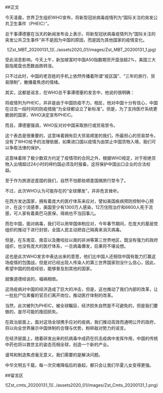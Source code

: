 ##正文

今天凌晨，世界卫生组织WHO宣布，将新型冠状病毒疫情列为“国际关注的突发公共卫生事件（PHEIC）”。

总干事谭德塞在当天的新闻发布会上表示，将新型冠状病毒疫情列为“国际关注的突发公共卫生事件”并不是因为中国的原因，而是因为其他国家的疫情变化。 

 <div align="center">![Zst_MBT_20200131_1](../assets2020_01/images/Zst_MBT_20200131_1.jpg)</div>

受此消息影响，今天上午，新加坡富时中国A50指数期货开盘涨超2%，美国三大股指尾盘也悉数由跌转涨。

只不过此时，中国的老百姓的手机上依然传播着所谓“疫区国”、“三年的旅行、贸易限制”，散播着焦虑的情绪。

其实，这都是谣言，在WHO总干事谭德塞的发言中，他说的很明确：

将疫情列为PHEIC，并非是由于中国防疫不力，相反，他对中国十分有信心，中国在过去一段时间的防疫措施“为全球都设立了新标准”。但是，为了支持医疗系统更脆弱的国家，WHO决定宣布PHEIC。

而且，谭德塞强调，WHO反对对中国采取旅行或贸易禁令。

这个表态是很重要的，这意味着拥有巨大贸易顺差的我们，所最担心的贸易禁令，没有了WHO给予的法理依据，如果进口国以疫情为由禁止中国货物入境，我们可以争取法律的保护。

这意味着除了极少数双方约定了疫情项的合同之外，根据WHO规定，对于拒绝货物入出境超过24小时的缔约国必须及时报备，这将保护中国出口企业的合法权益。

至于作为旅游逆差国的我们，自然不怕那些顺差国搞旅行禁令了。

不过，此次WHO认为可能存在的“全球爆发”，并非危言耸听。

在西方发达国家，拥有着庞大的医疗体系来应对，譬如美国疾病预防控制中心预计，在这个流感季，美国至少有1300万人感染，12万住院治疗和6600人死于流感，可人家有着奥巴马医保，得病也不当回事儿。

而在中国，面对病毒，我们可以用举国体制应对，今年春节期间，在庞大的基层党组织的推动下进行封锁，全国人民主动把自己隔离来消灭病毒。

但是，在东南亚、南亚以及撒哈拉以南的非洲等第三世界地区，既没有强力的政府组织，也没有庞大的医疗体系，一旦病毒爆发，后果将不堪设想。

这也是此次WHO发言中表达出来的意思，他们比中国人还相信中国有能力打赢这场疫情的包围战，但是对已经出现人传染人的第三世界国家则没什么信心，因此，希望中国的防疫经验，能够普及到其他的国家。

就像道德经说的，福祸相依。

这场疫病对中国的经济造成了巨大的冲击，但是，这也推动了我们内部的改革，让一批批尸位素餐的官员们离开岗位，推动医疗体制的改革。

当然，此次被列为PHEIC，被全球瞩目，经济损失自然是不可避免的，但是我们要做的，是尽可能的挽回损失。


在政治层面上，面对这场全球携手应对的疫病，我们推动高效而通明公开的政府，将以向全世界展示中国体制的合理与优势，粉碎敌对势力的谣言。

在经济层面上，随着研发出来的抗病毒中成药在抗击疫病中发挥作用，中国的传统中药也将以救世主的姿态亮相全球，创造一个新的产业。

谩骂和制造焦虑毫无意义，我们需要的是解决问题。

中华文明五千载，每一次灾难降临后的奋起，都只会让我们华夏儿女变得更强。

##留言区
 <div align="center">![Zst_cmts_20200131_1](../assets2020_01/images/Zst_Cmts_20200131_1.png)</div>